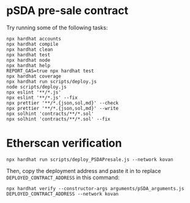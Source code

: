 # pSDA pre-sale contract

Try running some of the following tasks:

```shell
npx hardhat accounts
npx hardhat compile
npx hardhat clean
npx hardhat test
npx hardhat node
npx hardhat help
REPORT_GAS=true npx hardhat test
npx hardhat coverage
npx hardhat run scripts/deploy.js
node scripts/deploy.js
npx eslint '**/*.js'
npx eslint '**/*.js' --fix
npx prettier '**/*.{json,sol,md}' --check
npx prettier '**/*.{json,sol,md}' --write
npx solhint 'contracts/**/*.sol'
npx solhint 'contracts/**/*.sol' --fix
```

# Etherscan verification

```shell for deployment
npx hardhat run scripts/deploy_PSDAPresale.js --network kovan
```

Then, copy the deployment address and paste it in to replace `DEPLOYED_CONTRACT_ADDRESS` in this command:

```shell for verification
npx hardhat verify --constructor-args arguments/pSDA_arguments.js  DEPLOYED_CONTRACT_ADDRESS --network kovan
```
